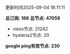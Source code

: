更新时间2025-09-04 18:11:11

**总订阅: 188**
**总节点: 47059**
- vless节点: 21242
- hysteria2节点: 20

**google ping有效节点: 230**

